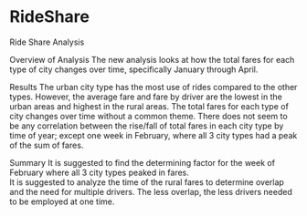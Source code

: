 # RideShare

Ride Share Analysis

Overview of Analysis
The new analysis looks at how the total fares for each type of city changes over time, specifically January through April.

Results
The urban city type has the most use of rides compared to the other types.  However, the average fare and fare by driver are the lowest in the urban areas and highest in the rural areas.  The total fares for each type of city changes over time without a common theme. There does not seem to be any correlation between the rise/fall of total fares in each city type by time of year; except one week in February, where all 3 city types had a peak of the sum of fares.

Summary
It is suggested to find the determining factor for the week of February where all 3 city types peaked in fares.  
It is suggested to analyze the time of the rural fares to determine overlap and the need for multiple drivers.  The less overlap, the less drivers needed to be employed at one time.
